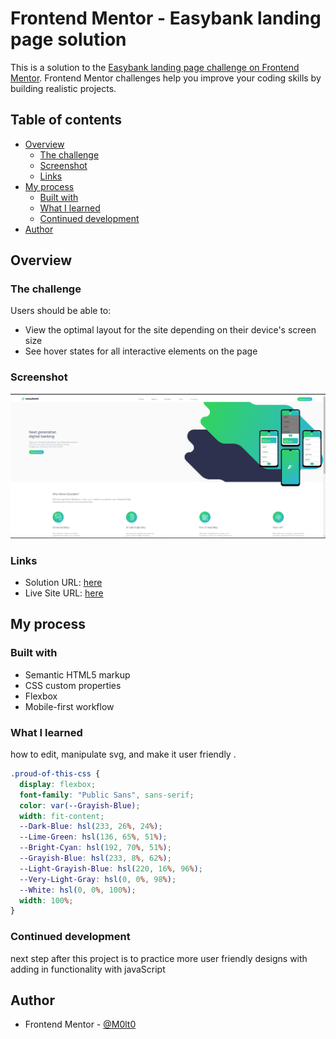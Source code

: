 # Frontend Mentor - Easybank landing page solution

This is a solution to the [Easybank landing page challenge on Frontend Mentor](https://www.frontendmentor.io/challenges/easybank-landing-page-WaUhkoDN). Frontend Mentor challenges help you improve your coding skills by building realistic projects.

## Table of contents

- [Overview](#overview)
  - [The challenge](#the-challenge)
  - [Screenshot](#screenshot)
  - [Links](#links)
- [My process](#my-process)
  - [Built with](#built-with)
  - [What I learned](#what-i-learned)
  - [Continued development](#continued-development)
- [Author](#author)

## Overview

### The challenge

Users should be able to:

- View the optimal layout for the site depending on their device's screen size
- See hover states for all interactive elements on the page

### Screenshot

![-screenshot](/images/Screenshot%20.png)

### Links

- Solution URL: [here](https://your-solution-url.com)
- Live Site URL: [here](https://your-live-site-url.com)

## My process

### Built with

- Semantic HTML5 markup
- CSS custom properties
- Flexbox
- Mobile-first workflow

### What I learned

how to edit, manipulate svg, and make it user friendly .

```css
.proud-of-this-css {
  display: flexbox;
  font-family: "Public Sans", sans-serif;
  color: var(--Grayish-Blue);
  width: fit-content;
  --Dark-Blue: hsl(233, 26%, 24%);
  --Lime-Green: hsl(136, 65%, 51%);
  --Bright-Cyan: hsl(192, 70%, 51%);
  --Grayish-Blue: hsl(233, 8%, 62%);
  --Light-Grayish-Blue: hsl(220, 16%, 96%);
  --Very-Light-Gray: hsl(0, 0%, 98%);
  --White: hsl(0, 0%, 100%);
  width: 100%;
}
```

### Continued development

next step after this project is to practice more user friendly designs with adding in functionality with javaScript

## Author

- Frontend Mentor - [@M0lt0](https://www.frontendmentor.io/profile/M0lt0)
